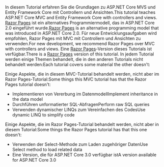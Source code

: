 <span data-ttu-id="e1d35-101">In diesem Tutorial erfahren Sie die Grundlagen zu ASP.NET Core MVS und Entity Framework Core mit Controllern und Ansichten.</span><span class="sxs-lookup"><span data-stu-id="e1d35-101">This tutorial teaches ASP.NET Core MVC and Entity Framework Core with controllers and views.</span></span> <span data-ttu-id="e1d35-102">[Razor Pages](xref:razor-pages/index) ist ein alternatives Programmiermodell, das in ASP.NET Core 2.0 eingeführt wurde.</span><span class="sxs-lookup"><span data-stu-id="e1d35-102">[Razor Pages](xref:razor-pages/index) is an alternative programming model that was introduced in ASP.NET Core 2.0.</span></span> <span data-ttu-id="e1d35-103">Für neue Entwicklungsaufgaben wird empfohlen, Razor Pages mit MVC mit Controllern und Ansichten zu verwenden.</span><span class="sxs-lookup"><span data-stu-id="e1d35-103">For new development, we recommend Razor Pages over MVC with controllers and views.</span></span> <span data-ttu-id="e1d35-104">Eine [Razor Pages](xref:data/ef-rp/intro)-Version dieses Tutorials ist verfügbar.</span><span class="sxs-lookup"><span data-stu-id="e1d35-104">There is a [Razor Pages](xref:data/ef-rp/intro) version of this tutorial.</span></span> <span data-ttu-id="e1d35-105">In jedem Tutorial werden einige Themen behandelt, die in den anderen Tutorials nicht behandelt werden:</span><span class="sxs-lookup"><span data-stu-id="e1d35-105">Each tutorial covers some material the other doesn't:</span></span>

<span data-ttu-id="e1d35-106">Einige Aspekte, die in diesem MVC-Tutorial behandelt werden, nicht aber im Razor Pages-Tutorial:</span><span class="sxs-lookup"><span data-stu-id="e1d35-106">Some things this MVC tutorial has that the Razor Pages tutorial doesn't:</span></span>

* <span data-ttu-id="e1d35-107">Implementieren von Vererbung im Datenmodell</span><span class="sxs-lookup"><span data-stu-id="e1d35-107">Implement inheritance in the data model</span></span>
* <span data-ttu-id="e1d35-108">Durchführen unformatierter SQL-Abfragen</span><span class="sxs-lookup"><span data-stu-id="e1d35-108">Perform raw SQL queries</span></span>
* <span data-ttu-id="e1d35-109">Verwenden dynamischer LINQs zum Vereinfachen des Codes</span><span class="sxs-lookup"><span data-stu-id="e1d35-109">Use dynamic LINQ to simplify code</span></span>
 
<span data-ttu-id="e1d35-110">Einige Aspekte, die im Razor Pages-Tutorial behandelt werden, nicht aber in diesem Tutorial:</span><span class="sxs-lookup"><span data-stu-id="e1d35-110">Some things the Razor Pages tutorial has that this one doesn't:</span></span>

* <span data-ttu-id="e1d35-111">Verwenden der Select-Methode zum Laden zugehöriger Daten</span><span class="sxs-lookup"><span data-stu-id="e1d35-111">Use Select method to load related data</span></span>
* <span data-ttu-id="e1d35-112">Eine Version, die für ASP.NET Core 3.0 verfügbar ist</span><span class="sxs-lookup"><span data-stu-id="e1d35-112">A version available for ASP.NET Core 3.0</span></span>
